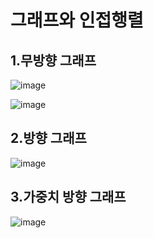 # 그래프와 인접행렬

## 1.무방향 그래프

![image](https://user-images.githubusercontent.com/28912774/124049302-1edef100-da53-11eb-90b4-4d6262f6ea09.png)


![image](https://user-images.githubusercontent.com/28912774/124049308-21d9e180-da53-11eb-99fc-e2fb7b61b374.png)


## 2.방향 그래프

![image](https://user-images.githubusercontent.com/28912774/124049314-243c3b80-da53-11eb-94a6-9bd70285b912.png)


## 3.가중치 방향 그래프

![image](https://user-images.githubusercontent.com/28912774/124049331-29998600-da53-11eb-83c1-0072a691b705.png)